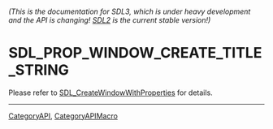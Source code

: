 ###### (This is the documentation for SDL3, which is under heavy development and the API is changing! [SDL2](https://wiki.libsdl.org/SDL2/) is the current stable version!)
# SDL_PROP_WINDOW_CREATE_TITLE_STRING

Please refer to [SDL_CreateWindowWithProperties](SDL_CreateWindowWithProperties) for details.

----
[CategoryAPI](CategoryAPI), [CategoryAPIMacro](CategoryAPIMacro)

